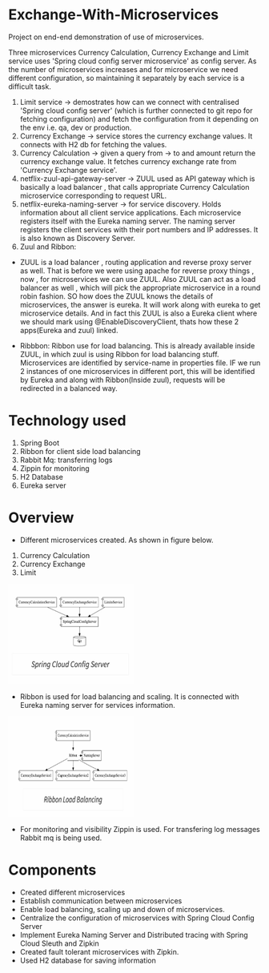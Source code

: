 # Exchange-With-Microservices
Project on end-end demonstration of use of microservices. 

Three microservices Currency Calculation, Currency Exchange and Limit service uses 'Spring cloud config server microservice' as config server. As the number of microservices increases and for microservice we need different configuration, so maintaining it separately by each service is a difficult task.
1. Limit service -> demostrates how can we connect with centralised 'Spring cloud config server' (which is further connected to git repo for fetching configuration) and fetch the configuration from it depending on the env i.e. qa, dev or production.
2. Currency Exchange -> service stores the currency exchange values. It connects with H2 db for fetching the values.
3. Currency Calculation -> given a query from -> to and amount return the currency exchange value. It fetches currency exchange rate from 'Currency Exchange service'.
4. netflix-zuul-api-gateway-server -> ZUUL used as API gateway which is basically a load balancer , that calls appropriate Currency Calculation microservice corresponding to request URL.
5. netflix-eureka-naming-server -> for service discovery. Holds information about all client service applications. Each microservice registers itself with the Eureka naming server. The naming server registers the client services with their port numbers and IP addresses. It is also known as Discovery Server.
6. Zuul and Ribbon: 
- ZUUL is a load balancer , routing application and reverse proxy server as well. That is before we were using apache for reverse proxy things , now , for microservices we can use ZUUL. Also ZUUL can act as a load balancer as well , which will pick the appropriate microservice in a round robin fashion. SO how does the ZUUL knows the details of microservices, the answer is eureka. It will work along with eureka to get microservice details. And in fact this ZUUL is also a Eureka client where we should mark using @EnableDiscoveryClient, thats how these 2 apps(Eureka and zuul) linked.

- Ribbbon: Ribbon use for load balancing. This is already available inside ZUUL, in which zuul is using Ribbon for load balancing stuff. Microservices are identified by service-name in properties file. IF we run 2 instances of one microservices in different port, this will be identified by Eureka and along with Ribbon(Inside zuul), requests will be redirected in a balanced way.


# Technology used
1. Spring Boot
2. Ribbon for client side load balancing
3. Rabbit Mq: transferring logs
4. Zippin for monitoring 
5. H2 Database 
6. Eureka server 
# Overview
- Different microservices created. As shown in figure below.
1. Currency Calculation
2. Currency Exchange
3. Limit 
<img src="Images/overview.jpeg" width=250 height=200/>

- Ribbon is used for load balancing and scaling. It is connected with Eureka naming server for services information.
<img src="Images/Ribbon.jpeg" width=250 height=200/>

- For monitoring and visibility Zippin is used. For transfering log messages Rabbit mq is being used.

# Components
- Created different microservices
- Establish communication between microservices
- Enable load balancing, scaling up and down of microservices. 
- Centralize the configuration of microservices with Spring Cloud Config Server
- Implement Eureka Naming Server and Distributed tracing with Spring Cloud Sleuth and Zipkin
- Created fault tolerant microservices with Zipkin.
- Used H2 database for saving information
